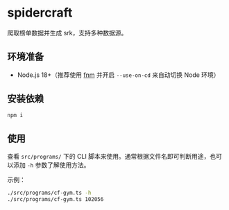 # spidercraft

爬取榜单数据并生成 srk，支持多种数据源。

## 环境准备

- Node.js 18+（推荐使用 [fnm](https://github.com/Schniz/fnm) 并开启 `--use-on-cd` 来自动切换 Node 环境）

## 安装依赖

```bash
npm i
```

## 使用

查看 `src/programs/` 下的 CLI 脚本来使用。通常根据文件名即可判断用途，也可以添加 `-h` 参数了解使用方法。

示例：

```bash
./src/programs/cf-gym.ts -h
./src/programs/cf-gym.ts 102056
```
